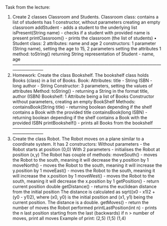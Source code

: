 Task from the lecture:

1. Create 2 classes Classroom and Students.
   Classroom class:
   contains a list of students
   has 1 constructor, without parameters creating an empty classroom
   addStudent - adds a student to the underlying list
   isPresent(String name) - checks if a student with provided name is present
   printClassroom() - prints the classroom (the list of students)
   • Student class:
   2 attributes: name and age
   2 constructors: 1 parameter (String name), setting the age to 15, 2 parameters
   setting the attributes
   1 method: toString() returning String representation of Student - name, age
   —————————————————————————————————————————
1. Homework:
   Create the class Bookshelf. The bookshelf class holds Books (class) in a list of Books.
   Book:
   Attributes:
   title - String
   ISBN - long
   author - String
   Constructor:
   3 parameters, setting the values of attributes
   Method:
   toString() - returning a String in the format title, author (ISBN)
   Bookshelf:
   1 Attribute being a list of Books
   Constructor without parameters, creating an empty BookShelf
   Methods:
   containsBook(String title) - returning boolean depending if the shelf contains a Book with the
   provided title
   containsBook(long ISBN) - returning boolean depending if the shelf contains a Book with the
   provided ISBN
   printBookshelf() - prints all Books from the bookshelf
   —————————————————————————————————————————
2. Create the class Robot. The Robot moves on a plane similar to a coordinate system.
   It has 2 constructors:
   Without parameters - the Robot starts at position (0,0)
   With 2 parameters - initialises the Robot at position (x,y)
   The Robot has couple of methods:
   moveSouth() - moves the Robot to the south, meaning it will decrease the y.position by 1
   moveNorth() - moves the Robot to the south, meaning it will increase the y.position by 1
   moveEast() - moves the Robot to the south, meaning it will increase the x.position by 1
   moveWest() - moves the Robot to the south, meaning it will decrease the x.position by 1
   getPosition() - return current position
   double getDistance() - returns the euclidean distance from the initial position
   The distance is calculated as sqrt((x0 - x1)2 + (y0 - y1)2), where (x0, y0) is the initial position and
   (x1, y1) being the current position. The distance is a double.
   getMoves() - return the number of moves the Robot performed
   printLastPosition(int n) - prints the n last position starting from the last (backwards)
   if n > number of moves, print all moves
   Example of print:
   (2,5)
   (1,5)
   (1,4)